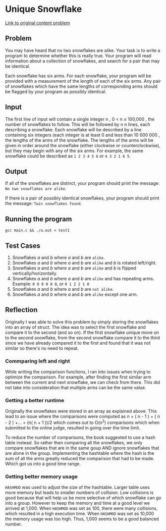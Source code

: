 # Unique Snowflake 

[Link to original content problem](https://dmoj.ca/problem/cco07p2)

## Problem
You may have heard that no two snowflakes are alike. Your task is to write a program to determine whether this is really true. Your program will read information about a collection of snowflakes, and search for a pair that may be identical.

Each snowflake has six arms. For each snowflake, your program will be provided with a measurement of the length of each of the six arms. Any pair of snowflakes which have the same lengths of corresponding arms should be flagged by your program as possibly identical.

## Input
The first line of input will contain a single integer n , 0 < n ≤ 100,000 , the number of snowflakes to follow. This will be followed by n n lines, each describing a snowflake. Each snowflake will be described by a line containing six integers (each integer is at least 0 and less than 10 000 000 , the lengths of the arms of the snowflake. The lengths of the arms will be given in order around the snowflake (either clockwise or counterclockwise), but they may begin with any of the six arms. For example, the same snowflake could be described as `1 2 3 4 5 6` or `4 3 2 1 6 5`.

## Output
If all of the snowflakes are distinct, your program should print the message: `No two snowflakes are alike`.

If there is a pair of possibly identical snowflakes, your program should print the message: `Twin snowflakes found`.

## Running the program
`gcc main.c && ./a.out < test1`

## Test Cases
1. Snowflakes _a_ and _b_ where _a_ and _b_ are `alike`.
2. Snowflakes _a_ and _b_ where _a_ and _b_ are `alike` and _b_ is rotated left/right.
3. Snowflakes _a_ and _b_ where _a_ and _b_ are `alike` and _b_ is flipped vertically/horizontally.
4. Snowflakes _a_ and _b_ where _a_ and _b_ are `alike` and has repeating arms. Example: `0 0 0 0 0 0`, or `0 1 2 2 1 0`
5. Snowflakes _a_ and _b_ where _a_ and _b_ are `not alike`.
6. Snowflakes _a_ and _b_ where _a_ and _b_ are `alike` except one arm.

## Reflection

Originally I was able to solve this problem by simply storing the snowflakes into an array of struct. The idea was to select the first snowflake and compare it to the second (and so on). If the first snowflake unique move on to the second snowflake, from the second snowflake compare it to the third since we have already compared it to the first and found that it was not similar so there's no need to repeat.

### Commparing left and right

While writing the comparison functions, I ran into issues when trying to optimize the comparison. For example, after finding the first similar arm between the current and next snowflake, we can check from there. This did not take into consideration that multiple arms can be the same value.

### Getting a better runtime

Originally the snowflakes were stored in an array as explained above. This lead to an issue where the comparisons were computed as n + ( n - 1 ) + ( n - 2 ) +... = (n( n + 1 ))/2 which comes out to O(n<sup>2</sup>) comparisons which when submitted to the online judge, resulted in going over the time limit.

To reduce the number of comparisons, the book suggested to use a hash table instead. So rather then comparing all the snowflakes, we only compare snowflakes that are in the same goup AND ignore snowflakes that are alone in the group. Implementing the hashtable where the hash is the sum of all the arms greatly reduced the comparison that had to be made. Which got us into a good time range.

### Getting better memory usage

`HASHMOD` was used to adjust the size of the hashtable. Larger table uses more memory but leads to smaller numbers of collision. Low collisions is good because that will help us be more selective of which snowflake can go into a group. However to keep the memory and time at a good level we arrived at 1,000. When `HASHMOD` was set as 100, there were many collisions, which resulted in a high execution time. When `HASHMOD` was set as 10,000 the memory usage was too high. Thus, 1,000 seems to be a good balanced number.


